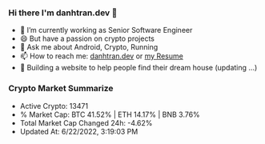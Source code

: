 ### Hi there I'm danhtran.dev 👋

- 🔭 I’m currently working as Senior Software Engineer
- 😄 But have a passion on crypto projects
- 💬 Ask me about Android, Crypto, Running 
- 📫 How to reach me: <a href="https://danhtran.dev" target="_blank">danhtran.dev</a> or <a href="Developer-Resume.pdf" target="_blank">my Resume</a>
- 🌱 Building a website to help people find their dream house (updating ...)

### Crypto Market Summarize
- Active Crypto: 13471
- % Market Cap: BTC 41.52% | ETH 14.17% | BNB 3.76%
- Total Market Cap Changed 24h: -4.62%
- Updated At: 6/22/2022, 3:19:03 PM
